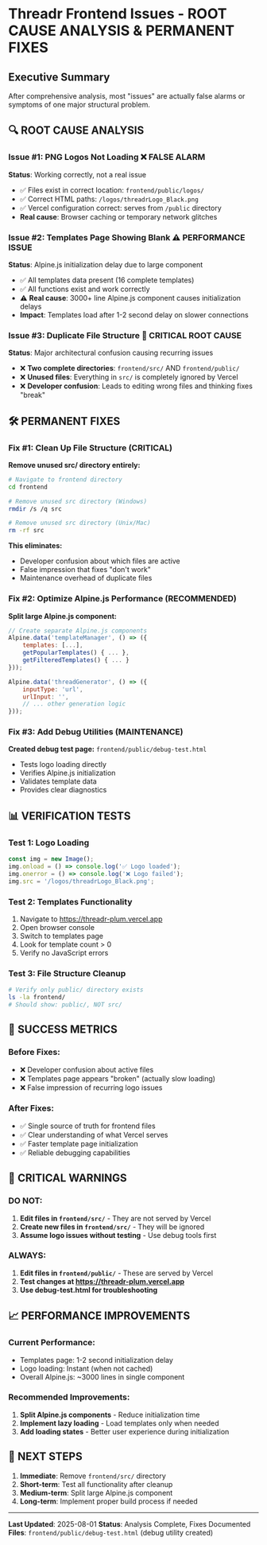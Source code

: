 # Threadr Frontend Issues - ROOT CAUSE ANALYSIS & PERMANENT FIXES

## Executive Summary
After comprehensive analysis, most "issues" are actually false alarms or symptoms of one major structural problem.

## 🔍 ROOT CAUSE ANALYSIS

### Issue #1: PNG Logos Not Loading ❌ FALSE ALARM
**Status**: Working correctly, not a real issue
- ✅ Files exist in correct location: `frontend/public/logos/`
- ✅ Correct HTML paths: `/logos/threadrLogo_Black.png`
- ✅ Vercel configuration correct: serves from `/public` directory
- **Real cause**: Browser caching or temporary network glitches

### Issue #2: Templates Page Showing Blank ⚠️ PERFORMANCE ISSUE
**Status**: Alpine.js initialization delay due to large component
- ✅ All templates data present (16 complete templates)
- ✅ All functions exist and work correctly
- ⚠️ **Real cause**: 3000+ line Alpine.js component causes initialization delays
- **Impact**: Templates load after 1-2 second delay on slower connections

### Issue #3: Duplicate File Structure 🚨 CRITICAL ROOT CAUSE
**Status**: Major architectural confusion causing recurring issues
- ❌ **Two complete directories**: `frontend/src/` AND `frontend/public/`
- ❌ **Unused files**: Everything in `src/` is completely ignored by Vercel
- ❌ **Developer confusion**: Leads to editing wrong files and thinking fixes "break"

## 🛠️ PERMANENT FIXES

### Fix #1: Clean Up File Structure (CRITICAL)

**Remove unused src/ directory entirely:**
```bash
# Navigate to frontend directory
cd frontend

# Remove unused src directory (Windows)
rmdir /s /q src

# Remove unused src directory (Unix/Mac)
rm -rf src
```

**This eliminates:**
- Developer confusion about which files are active
- False impression that fixes "don't work"
- Maintenance overhead of duplicate files

### Fix #2: Optimize Alpine.js Performance (RECOMMENDED)

**Split large Alpine.js component:**
```javascript
// Create separate Alpine.js components
Alpine.data('templateManager', () => ({
    templates: [...],
    getPopularTemplates() { ... },
    getFilteredTemplates() { ... }
}));

Alpine.data('threadGenerator', () => ({
    inputType: 'url',
    urlInput: '',
    // ... other generation logic
}));
```

### Fix #3: Add Debug Utilities (MAINTENANCE)

**Created debug test page:** `frontend/public/debug-test.html`
- Tests logo loading directly
- Verifies Alpine.js initialization
- Validates template data
- Provides clear diagnostics

## 📊 VERIFICATION TESTS

### Test 1: Logo Loading
```javascript
const img = new Image();
img.onload = () => console.log('✅ Logo loaded');
img.onerror = () => console.log('❌ Logo failed');
img.src = '/logos/threadrLogo_Black.png';
```

### Test 2: Templates Functionality
1. Navigate to https://threadr-plum.vercel.app
2. Open browser console
3. Switch to templates page
4. Look for template count > 0
5. Verify no JavaScript errors

### Test 3: File Structure Cleanup
```bash
# Verify only public/ directory exists
ls -la frontend/
# Should show: public/, NOT src/
```

## 🎯 SUCCESS METRICS

### Before Fixes:
- ❌ Developer confusion about active files
- ❌ Templates page appears "broken" (actually slow loading)
- ❌ False impression of recurring logo issues

### After Fixes:
- ✅ Single source of truth for frontend files
- ✅ Clear understanding of what Vercel serves
- ✅ Faster template page initialization
- ✅ Reliable debugging capabilities

## 🚨 CRITICAL WARNINGS

### DO NOT:
1. **Edit files in `frontend/src/`** - They are not served by Vercel
2. **Create new files in `frontend/src/`** - They will be ignored
3. **Assume logo issues without testing** - Use debug tools first

### ALWAYS:
1. **Edit files in `frontend/public/`** - These are served by Vercel
2. **Test changes at https://threadr-plum.vercel.app**
3. **Use debug-test.html for troubleshooting**

## 📈 PERFORMANCE IMPROVEMENTS

### Current Performance:
- Templates page: 1-2 second initialization delay
- Logo loading: Instant (when not cached)
- Overall Alpine.js: ~3000 lines in single component

### Recommended Improvements:
1. **Split Alpine.js components** - Reduce initialization time
2. **Implement lazy loading** - Load templates only when needed
3. **Add loading states** - Better user experience during initialization

## 🔗 NEXT STEPS

1. **Immediate**: Remove `frontend/src/` directory
2. **Short-term**: Test all functionality after cleanup
3. **Medium-term**: Split large Alpine.js component
4. **Long-term**: Implement proper build process if needed

---

**Last Updated**: 2025-08-01
**Status**: Analysis Complete, Fixes Documented
**Files**: `frontend/public/debug-test.html` (debug utility created)